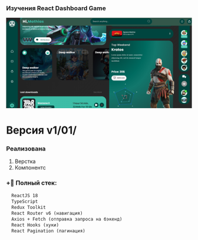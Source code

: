 ### Изучения React Dashboard Game
![Alt-текст](https://github.com/islamhadjime/React-Dashborad/blob/main/src/assets/screenGitHub/React-Game_Dashboard.png  "React-Dashboard")
# Версия v1/01/


### Реализована            
1. Верстка
2. Компонентс
                
### +📝 Полный стек:
      ReactJS 18
      TypeScript
      Redux Toolkit
      React Router v6 (навигация) 
      Axios + Fetch (отправка запроса на бэкенд) 
      React Hooks (хуки)
      React Pagination (пагинация) 
